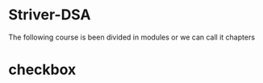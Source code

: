# Striver-DSA
The following course is been divided in modules or we can call it chapters



# checkbox
